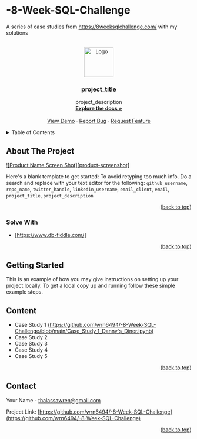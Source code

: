 # -8-Week-SQL-Challenge
A series of case studies from https://8weeksqlchallenge.com/ with my solutions

<!-- PROJECT LOGO -->
<br />
<div align="center">
  <a href="https://github.com/wrn6494/-8-Week-SQL-Challenge">
    <img src="images/logo.png" alt="Logo" width="80" height="80">
  </a>

<h3 align="center">project_title</h3>

  <p align="center">
    project_description
    <br />
    <a href="https://github.com/github_username/repo_name"><strong>Explore the docs »</strong></a>
    <br />
    <br />
    <a href="https://github.com/github_username/repo_name">View Demo</a>
    ·
    <a href="https://github.com/github_username/repo_name/issues">Report Bug</a>
    ·
    <a href="https://github.com/github_username/repo_name/issues">Request Feature</a>
  </p>
</div>



<!-- TABLE OF CONTENTS -->
<details>
  <summary>Table of Contents</summary>
  <ol>
    <li>
      <a href="#about-the-project">About The Project</a>
      <ul>
        <li><a href="#built-with">Built With</a></li>
      </ul>
    </li>
    <li>
      <a href="#getting-started">Getting Started</a>
      <ul>
        <li><a href="#prerequisites">Prerequisites</a></li>
        <li><a href="#installation">Installation</a></li>
      </ul>
    </li>
    <li><a href="#usage">Usage</a></li>
    <li><a href="#roadmap">Roadmap</a></li>
    <li><a href="#contributing">Contributing</a></li>
    <li><a href="#license">License</a></li>
    <li><a href="#contact">Contact</a></li>
    <li><a href="#acknowledgments">Acknowledgments</a></li>
  </ol>
</details>



<!-- ABOUT THE PROJECT -->
## About The Project

[![Product Name Screen Shot][product-screenshot]](https://example.com)

Here's a blank template to get started: To avoid retyping too much info. Do a search and replace with your text editor for the following: `github_username`, `repo_name`, `twitter_handle`, `linkedin_username`, `email_client`, `email`, `project_title`, `project_description`

<p align="right">(<a href="#readme-top">back to top</a>)</p>



### Solve With

* [https://www.db-fiddle.com/]

<p align="right">(<a href="#readme-top">back to top</a>)</p>



<!-- GETTING STARTED -->
## Getting Started

This is an example of how you may give instructions on setting up your project locally.
To get a local copy up and running follow these simple example steps.


<!-- CONTENTS -->
## Content

*  Case Study 1 [(https://github.com/wrn6494/-8-Week-SQL-Challenge/blob/main/Case_Study_1_Danny's_Diner.ipynb)](https://github.com/wrn6494/-8-Week-SQL-Challenge/blob/main/Case_Study_1_Danny's_Diner.ipynb)
*  Case Study 2
*  Case Study 3
*  Case Study 4
*  Case Study 5

<p align="right">(<a href="#readme-top">back to top</a>)</p>



<!-- CONTACT -->
## Contact

Your Name  - thalassawren@gmail.com

Project Link: [https://github.com/wrn6494/-8-Week-SQL-Challenge](https://github.com/wrn6494/-8-Week-SQL-Challenge)

<p align="right">(<a href="#readme-top">back to top</a>)</p>

